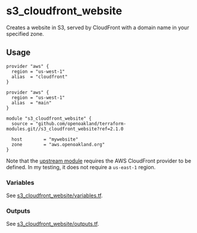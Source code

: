 # s3_cloudfront_website

Creates a website in S3, served by CloudFront with a domain name in your
specified zone.


## Usage

```hcl
provider "aws" {
  region = "us-west-1"
  alias  = "cloudfront"
}

provider "aws" {
  region = "us-west-1"
  alias  = "main"
}

module "s3_cloudfront_website" {
  source = "github.com/openoakland/terraform-modules.git//s3_cloudfront_website?ref=2.1.0

  host        = "mywebsite"
  zone        = "aws.openoakland.org"
}
```

Note that the [upstream
module](https://github.com/riboseinc/terraform-aws-s3-cloudfront-website)
requires the AWS CloudFront provider to be defined. In my testing, it does not
require a `us-east-1` region.


### Variables

See [s3_cloudfront_website/variables.tf](./variables.tf).


### Outputs

See [s3_cloudfront_website/outputs.tf](./outputs.tf).
